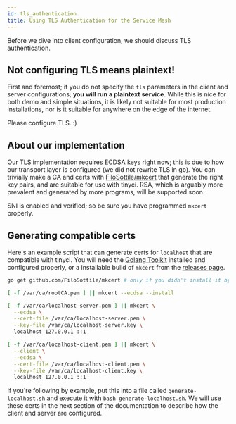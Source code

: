 ```yaml
---
id: tls_authentication
title: Using TLS Authentication for the Service Mesh
---
```


Before we dive into client configuration, we should discuss TLS authentication.

## Not configuring TLS means plaintext!

First and foremost; if you do not specify the `tls` parameters in the client
and server configurations; **you will run a plaintext service**. While this is
nice for both demo and simple situations, it is likely not suitable for most
production installations, nor is it suitable for anywhere on the edge of the
internet.

Please configure TLS. :)

## About our implementation

Our TLS implementation requires ECDSA keys right now; this is due to how our
transport layer is configured (we did not rewrite TLS in go). You can trivially
make a CA and certs with
[FiloSottile/mkcert](https://github.com/FiloSottile/mkcert) that generate the
right key pairs, and are suitable for use with tinyci. RSA, which is arguably
more prevalent and generated by more programs, will be supported soon.

SNI is enabled and verified; so be sure you have programmed `mkcert` properly.

## Generating compatible certs

Here's an example script that can generate certs for `localhost` that are
compatible with tinyci. You will need the [Golang Toolkit](https://golang.org)
installed and configured properly, or a installable build of `mkcert` from the
[releases page](https://github.com/FiloSottile/mkcert/releases).

```bash
go get github.com/FiloSottile/mkcert # only if you didn't install it by hand

[ -f /var/ca/rootCA.pem ] || mkcert --ecdsa --install

[ -f /var/ca/localhost-server.pem ] || mkcert \
  --ecdsa \
  --cert-file /var/ca/localhost-server.pem \
  --key-file /var/ca/localhost-server.key \
  localhost 127.0.0.1 ::1

[ -f /var/ca/localhost-client.pem ] || mkcert \
  --client \
  --ecdsa \
  --cert-file /var/ca/localhost-client.pem \
  --key-file /var/ca/localhost-client.key \
  localhost 127.0.0.1 ::1
```

If you're following by example, put this into a file called
`generate-localhost.sh` and execute it with `bash generate-localhost.sh`. We
will use these certs in the next section of the documentation to describe how
the client and server are configured.
